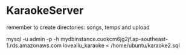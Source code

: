 KaraokeServer
=============
remember to create directories: songs, temps and upload

mysql -u admin -p -h mydbinstance.cuokcm6jg2jf.ap-southeast-1.rds.amazonaws.com loveallu_karaoke < /home/ubuntu/karaoke2.sql

